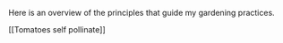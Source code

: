 Here is an overview of the principles that guide my gardening practices.

[[Tomatoes self pollinate]]
